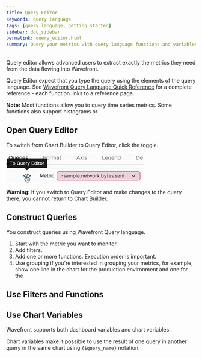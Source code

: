 ```yaml
---
title: Query Editor
keywords: query language
tags: [query language, getting started]
sidebar: doc_sidebar
permalink: query_editor.html
summary: Query your metrics with query language functions and variables.
---
```


Query editor allows advanced users to extract exactly the metrics they need from the data flowing into Wavefront.

Query Editor expect that you type the query using the elements of the query language. See [Wavefront Query Language Quick Reference](query_language_reference.html) for a complete reference - each function links to a reference page.

**Note:** Most functions allow you to query time series metrics. Some functions also support histograms or

## Open Query Editor

To switch from Chart Builder to Query Editor, click the toggle.

![Query builder new](images/v2_query_builder_toggle.png)

**Warning:** If you switch to Query Editor and make changes to the query there, you cannot return to Chart Builder.

## Construct Queries

You construct queries using Wavefront Query language.
1. Start with the metric you want to monitor.
2. Add filters.
3. Add one or more functions. Execution order is important.
4. Use grouping if you're interested in grouping your metrics, for example, show one line in the chart for the production environment and one for the 




## Use Filters and Functions



## Use Chart Variables

Wavefront supports both dashboard variables and chart variables.

Chart variables make it possible to use the result of one query in another query in the same chart using `{$query_name}` notation.
